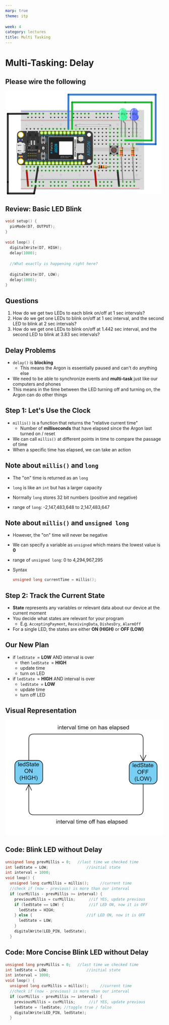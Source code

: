```yaml
---
marp: true
theme: itp

week: 4
category: lectures
title: Multi Tasking
---
```


<!-- headingDivider: 2 -->

# Multi-Tasking: Delay
## Please wire the following

<img src="lecture_multi_tasking.assets/image-20200709230855362.png" alt="image-20200709230855362" style="width:500px;" />

## Review: Basic  LED Blink

```c++
void setup() {
  pinMode(D7, OUTPUT);
}

void loop() {
  digitalWrite(D7, HIGH);   
  delay(1000);         
    
  //What exactly is happening right here?
    
  digitalWrite(D7, LOW);     
  delay(1000);                       
}
```

## Questions

1. How do we get two LEDs to each blink on/off at 1 sec intervals?
2. How do we get one LEDs to blink on/off at 1 sec interval, and the second LED to blink at 2 sec intervals?
3. How do we get one LEDs to blink on/off at 1.442 sec interval, and the second LED to blink at 3.83 sec intervals?

## Delay Problems

* `delay()` is **blocking**
  * This means the Argon is essentially paused and can't do anything else
* We need to be able to synchronize events and **multi-task** just like our computers and phones
* This means in the time between the LED turning off and turning on, the Argon can do other things

## Step 1: Let's Use the Clock

* `millis()` is a function that returns the "relative current time" 
  * Number of **milliseconds** that have elapsed since the Argon last turned on / reset
* We can call `millis()` at different points in time to compare the passage of time
* When a specific time has elapsed, we can take an action



## Note about `millis()` and `long`

* The "on" time is returned as an `long`

* `long` is like an `int` but has a larger capacity

* Normally `long` stores 32 bit numbers (positive and negative)

* range of `long`: -2,147,483,648 to 2,147,483,647

  

## Note about `millis()` and `unsigned long`

  * However, the "on" time will never be negative

  * We can specify a variable as `unsigned` which means the lowest value is **0** 

  * range of `unsigned long`: 0 to 4,294,967,295

  * Syntax

    ```c++
    unsigned long currentTime = millis();
    ```

     

## Step 2: Track the Current State

* **State** represents any variables or relevant data about our device at the current moment
* You decide what states are relevant for your program
  * E.g. `AcceptingPayment`, `ReceivingData`, `DishesDry`, `AlarmOff`
* For a single LED, the states are either **ON (HIGH)** or **OFF (LOW)**

## Our New Plan

* if `ledState `= **LOW** AND interval is over
  * then `ledState `= **HIGH**
  * update time
  * turn on LED
* if `ledState `= **HIGH** AND interval is over
  * `ledState `= **LOW**
  * update time
  * turn off LED

## Visual Representation

<img src="lecture_multi_tasking.assets/1570497035509.png" alt="1570497035509" style="width:800px;" />

## Code: Blink LED without Delay
```c++
unsigned long prevMillis = 0;	//last time we checked time
int ledState = LOW;					//initial state
int interval = 1000;
void loop() {
  unsigned long curMillis = millis();     //current time
  //check if (now - previous) is more than our interval
  if (curMillis - prevMillis >= interval) {   
    previousMillis = curMillis;      //if YES, update previous
    if (ledState == LOW) {           //if LED ON, now it is OFF
      ledState = HIGH;                                
    } else {						//if LED ON, now it is OFF
      ledState = LOW;
    }
    digitalWrite(LED_PIN, ledState);
  }
```

## Code: More Concise Blink LED without Delay

```c++
unsigned long prevMillis = 0;	//last time we checked time
int ledState = LOW;					//initial state
int interval = 1000;
void loop() {
  unsigned long curMillis = millis();     //current time
  //check if (now - previous) is more than our interval
  if (curMillis - prevMillis >= interval) {   
    previousMillis = curMillis;      //if YES, update previous
    ledState = !ledState; //toggle true / false
    digitalWrite(LED_PIN, ledState);
  }
```

